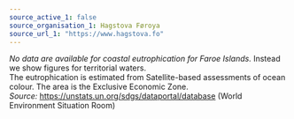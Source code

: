 ```yaml
---
source_active_1: false
source_organisation_1: Hagstova Føroya
source_url_1: "https://www.hagstova.fo"
---
```


*No data are available for coastal eutrophication for Faroe Islands.* Instead we show figures for territorial waters.  
The eutrophication is estimated from Satellite-based assessments of ocean colour. The area is the Exclusive Economic Zone.  
*Source:* https://unstats.un.org/sdgs/dataportal/database (World Environment Situation Room)
